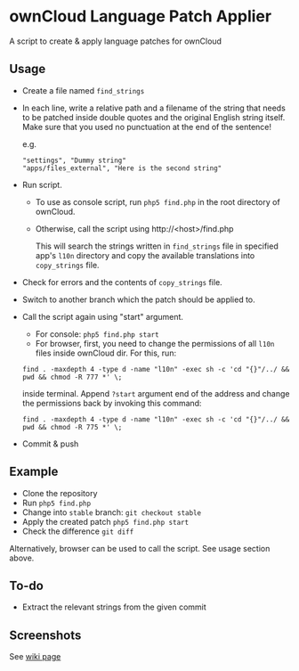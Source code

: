 ownCloud Language Patch Applier
===============================

A script to create &amp; apply language patches for ownCloud

Usage
------

 * Create a file named `find_strings`
 * In each line, write a relative path and a filename of the string that needs to be patched inside double quotes and the original English string itself. Make sure that you used no punctuation at the end of the sentence!

   e.g.

   ~~~
   "settings", "Dummy string"
   "apps/files_external", "Here is the second string"
   ~~~

 * Run script.

   * To use as console script, run `php5 find.php` in the root directory of ownCloud.
   * Otherwise, call the script using http://&lt;host&gt;/find.php

      This will search the strings written in `find_strings` file in specified app's `l10n` directory
      and copy the available translations into `copy_strings` file.

 * Check for errors and the contents of `copy_strings` file.
 * Switch to another branch which the patch should be applied to.
 * Call the script again using "start" argument.

   * For console: `php5 find.php start`
   * For browser, first, you need to change the permissions of all `l10n` files inside ownCloud dir. For this, run:

   ~~~
   find . -maxdepth 4 -type d -name "l10n" -exec sh -c 'cd "{}"/../ && pwd && chmod -R 777 *' \;
   ~~~

   inside terminal. Append `?start` argument end of the address and change the permissions back by invoking this command:

   ~~~
   find . -maxdepth 4 -type d -name "l10n" -exec sh -c 'cd "{}"/../ && pwd && chmod -R 775 *' \;
   ~~~

 * Commit & push


Example
-------

 * Clone the repository
 * Run `php5 find.php`
 * Change into `stable` branch: `git checkout stable`
 * Apply the created patch `php5 find.php start`
 * Check the difference `git diff`

Alternatively, browser can be used to call the script. See usage section above.

To-do
-----

 * Extract the relevant strings from the given commit

Screenshots
-----------

See [wiki page](https://github.com/wakeup/oc_l10n_patch_applier/wiki/Screenshots)
